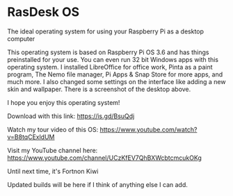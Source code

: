 # RasDesk OS
The ideal operating system for using your Raspberry Pi as a desktop computer

This operating system is based on Raspberry Pi OS 3.6 and has things preinstalled for your use. You can even run 32 bit Windows apps with this operating system. I installed LibreOffice for office work, Pinta as a paint program, The Nemo file manager, Pi Apps & Snap Store for more apps, and much more.
I also changed some settings on the interface like adding a new skin and wallpaper. There is a screenshot of the desktop above.

I hope you enjoy this operating system!

Download with this link: https://is.gd/BsuQdj

Watch my tour video of this OS: https://www.youtube.com/watch?v=B8tqCExldUM

Visit my YouTube channel here: https://www.youtube.com/channel/UCzKfEV7QhBXWcbtcmcukOKg



Until next time, it's Fortnon Kiwi

Updated builds will be here if I think of anything else I can add.
